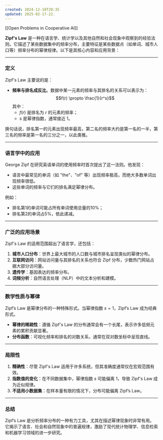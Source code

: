 ```yaml
---
created: 2024-12-18T20:35
updated: 2025-02-17-22.
---
```

[[Open Problems in Cooperative AI]]

**Zipf's Law** 是一种在语言学、统计学以及其他自然和社会现象中观察到的经验法则。它描述了某些数据集中的频率分布，主要特征是某些数据点（如单词、城市人口等）频率分布的幂律规律。以下是其核心内容和应用背景：

---

### **定义**
Zipf's Law 主要说的是：
- **频率与排名成反比**。数据中某一元素的频率与其排名的关系可以表示为：
  $$f(r) \propto \frac{1}{r^s}$$
  其中：
  - $f(r)$ 是排名为 $r$ 的元素的频率；
  - $s$ 是幂律指数，通常接近 1。

换句话说，排名第一的元素出现频率最高，第二名的频率大约是第一名的一半，第三名的频率是第一名的三分之一，以此类推。

---

### **语言学中的应用**
George Zipf 在研究英语单词的使用频率时首次提出了这一法则。他发现：
- 语言中最常见的单词（如 "the"、"of" 等）出现频率极高，而绝大多数单词出现频率很低。
- 这些单词的频率与它们的排名满足幂律分布。

例如：
- 排名第1的单词可能占所有单词使用总量的10%；
- 排名第2的单词占5%，依此递减。

---

### **广泛的应用场景**
Zipf's Law 的适用范围超出了语言学，还包括：
1. **城市人口分布**：世界上最大城市的人口数与城市排名呈现类似的幂律分布。
2. **互联网访问**：网站访问量与其排名的关系也符合 Zipf 分布，少数热门网站占据大部分访问量。
3. **遗传学**：基因表达的频率分布。
4. **词频分析**：自然语言处理（NLP）中的文本分析和建模。

---

### **数学性质与幂律**
Zipf’s Law 是幂律分布的一种特殊形式。当幂律指数 $s = 1$，Zipf’s Law 成为经典形式。

- **幂律的稀疏性**：遵循 Zipf's Law 的分布通常会有一个长尾，表示许多低频元素的累积贡献显著。
- **分布函数**：可视化频率和排名的对数关系，通常在双对数坐标中呈现直线。

---

### **局限性**
1. **精确性**：尽管 Zipf's Law 适用于许多系统，但其准确度通常仅在宏观范围有效。
2. **指数值的变化**：在不同数据集中，幂律指数 $s$ 可能偏离 1，导致 Zipf's Law 成为近似规律。
3. **不适用小数据集**：在样本量有限的情况下，分布可能偏离 Zipf’s Law。

---

### **总结**
Zipf’s Law 是分析频率分布的一种有力工具，尤其在描述幂律现象时非常有用。它揭示了语言、社会和自然现象中的普遍规律，激励了现代统计物理学、信息检索和机器学习领域的进一步研究。